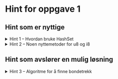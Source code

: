 # Hint for oppgave 1

## Hint som er nyttige

<details>
<summary>Hint 1 – Hvordan bruke HashSet</summary>

En matematisk mengde, som i Rust er implementert som `HashSet`, kjennetegnes ved at elementenes rekkefølge ikke har
betydning, og at ingen elementer opptrer flere ganger. I metodene som beregner lovlige trekk for en brikke er det ofte
nyttig å bruke metoder knyttet til `HashSet`, som for eksempel:

* `HashSet::union`: Gir alle verdiene som finnes i to `HashSet`
* `HashSet::intersection`: Gir alle verdiene som er felles for to `HashSet`
* `HashSet::difference`: Gir alle verdiene som er unike for ett `HashSet` sammenliknet med et annet
* `HashSet::symmetric_difference`: Gir alle verdiene som er unike for to `HashSet` og *ikke* finnes i begge

Les mer om `HashSet` og lær hvordan disse metodene brukes i [Rust-dokumentasjonen om `HashSet`](https://doc.rust-lang.org/std/collections/struct.HashSet.html)
</details>

<details>
<summary>Hint 2 – Noen nyttemetoder for u8 og i8</summary>

Det kan være at du i løpet av implementasjonen din har behov for enten å konvertere (u8, u8) til (i8, i8) (dette er
ikke nødvendig for å løse oppgaven, men kan være at det er aktuelt for din implementasjon). I så fall kan du dra nytte
av  ferdiglagde metoder som finnes i `src/square.rs`:

* `(u8, u8).as_i8()`: Konverterer `(u8, u8)` til `(i8, i8)`
* `(i8, i8).as_u8()`: Konverterer `(i8, i8)` til `(u8, u8)`, og feiler dersom den opprinnelige tuppelen inneholder negative
  tall
* `HashSet<(u8, u8)>.as_board_positions`: Filtrerer bort tuppelverdier som ikke finnes på brettet, f.eks. `(0, 10)`
* `HashSet<(i8, i8)>.as_board_positions`: Filtrerer bort tuppelverdier som ikke finnes på brettet, f.eks. `(0, 10)`, i
  tillegg til å konvertere fra `(i8, i8)` til `(u8, u8)`

Ta gjerne en ekstra titt i `src/square.rs` i fall du kan finne noe som bli nyttig senere!
</details>

## Hint som avslører en mulig løsning

<details>
<summary>Hint 3 – Algoritme for å finne bondetrekk</summary>

Én mulig fremgangsmåte for å beregne bondetrekk er å undersøke hvor bonden befinner seg for øyeblikket, og så inkludere
felter avhengig av dette. En alternativ fremgangsmåte er å inkludere felter litt mer ukritisk, og deretter filtrere bort
det som ikke er gyldige posisjoner.

Slik kan du gå frem med den ukritiske tilnærmingen:

```rust
let (x, y) = self.position;
match self.color {
    Color::White => HashSet::from_iter([(x - 1, y + 1), (x + 1, y + 1)]),
    Color::Black => HashSet::from_iter([(x - 1, y - 1), (x + 1, y - 1)]),
}.as_board_positions().intersection(rival_team).cloned().collect()
```

</details>